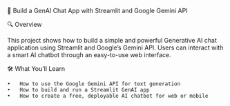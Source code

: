 🚀 Build a GenAI Chat App with Streamlit and Google Gemini API

🔍 Overview

This project shows how to build a simple and powerful Generative AI chat application using Streamlit and Google’s Gemini API. Users can interact with a smart AI chatbot through an easy-to-use web interface.


🛠️ What You’ll Learn

	•	How to use the Google Gemini API for text generation
	•	How to build and run a Streamlit GenAI app
	•	How to create a free, deployable AI chatbot for web or mobile

